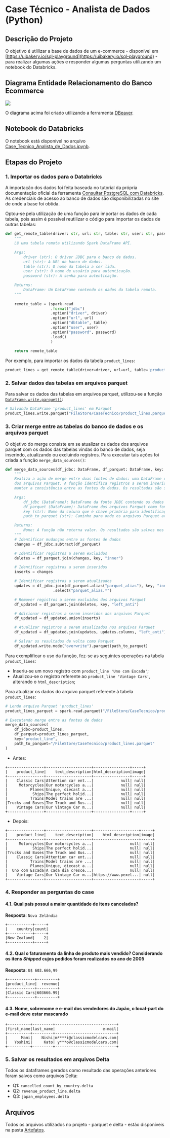 # Case Técnico - Analista de Dados (Python)

## Descrição do Projeto

O objetivo é utlilizar a base de dados de um e-commerce - disponível em  [https://uibakery.io/sql-playground](https://uibakery.io/sql-playground) - para realizar algumas ações e responder algumas perguntas utilizando um notebook do Databricks.

## Diagrama Entidade Relacionamento do Banco Ecommerce

![](Artefatos/ER_Diagram.png)

O diagrama acima foi criado utilizando a ferramenta [DBeaver](https://dbeaver.io/).

## Notebook do Databricks

O notebook está disponível no arquivo [Case_Tecnico_Analista_de_Dados.ipynb](Case_Tecnico_Analista_de_Dados.ipynb).

## Etapas do Projeto

### 1. Importar os dados para o Databricks

A importação dos dados foi feita baseada no tutorial da própria documentação oficial da ferramenta [Consultar PostgreSQL com Databricks](https://docs.databricks.com/pt/external-data/postgresql.html). As credenciais de acesso ao banco de dados são disponibilizadas no site de onde a base foi obtida.

Optou-se pela utilização de uma função para importar os dados de cada tabela, pois assim é possível reutilizar o código para importar os dados de outras tabelas:

```python
def get_remote_table(driver: str, url: str, table: str, user: str, password: str) -> DataFrame:
    """
    Lê uma tabela remota utilizando Spark DataFrame API.

    Args:
        driver (str): O driver JDBC para o banco de dados.
        url (str): A URL do banco de dados.
        table (str): O nome da tabela a ser lida.
        user (str): O nome de usuário para autenticação.
        password (str): A senha para autenticação.

    Returns:
        DataFrame: Um DataFrame contendo os dados da tabela remota.
    """
    
    remote_table = (spark.read
                    .format("jdbc")
                    .option("driver", driver)
                    .option("url", url)
                    .option("dbtable", table)
                    .option("user", user)
                    .option("password", password)
                    .load()
                    )
    
    return remote_table
```

Por exemplo, para importar os dados da tabela `product_lines`:

```python
product_lines = get_remote_table(driver=driver, url=url, table='product_lines', user=user, password=password)
```

### 2. Salvar dados das tabelas em arquivos parquet

Para salvar os dados das tabelas em arquivos parquet, utilizou-se a função [`DataFrame.write.parquet()`](https://spark.apache.org/docs/latest/api/python/reference/pyspark.sql/api/pyspark.sql.DataFrameWriter.parquet.html):

```python
# Salvando DataFrame 'product_lines' em Parquet
product_lines.write.parquet("FileStore/CaseTecnico/product_lines.parquet")
```

### 3. Criar merge entre as tabelas do banco de dados e os arquivos parquet

O objetivo do merge consiste em se atualizar os dados dos arquivos parquet com os dados das tabelas vindas do banco de dados, seja inserindo, atualizando ou excluindo registros. Para executar tais ações foi criada a função `merge_data_sources()`:

```python
def merge_data_sources(df_jdbc: DataFrame, df_parquet: DataFrame, key: str, path_to_parquet: str) -> None:
    """
    Realiza a ação de merge entre duas fontes de dados: uma DataFrame da fonte JDBC e outra DataFrame
    dos arquivos Parquet. A função identifica registros a serem inseridos, atualizados e excluídos para
    manter a consistência entre as fontes de dados. Os resultados são salvos como arquivos Parquet.

    Args:
        df_jdbc (DataFrame): DataFrame da fonte JDBC contendo os dados atualizados.
        df_parquet (DataFrame): DataFrame dos arquivos Parquet como fonte de armazenamento local.
        key (str): Nome da coluna que é chave primária para identificação de registros.
        path_to_parquet (str): Caminho para onde os arquivos Parquet atualizados serão salvos.

    Returns:
        None: A função não retorna valor. Os resultados são salvos nos arquivos Parquet especificados.
    """
    # Identificar mudanças entre as fontes de dados
    changes = df_jdbc.subtract(df_parquet)

    # Identificar registros a serem excluídos
    deletes = df_parquet.join(changes, key, "inner")

    # Identificar registros a serem inseridos
    inserts = changes

    # Identificar registros a serem atualizados
    updates = df_jdbc.join(df_parquet.alias("parquet_alias"), key, "inner") \
                     .select("parquet_alias.*")

    # Remover registros a serem excluídos dos arquivos Parquet
    df_updated = df_parquet.join(deletes, key, "left_anti")

    # Adicionar registros a serem inseridos aos arquivos Parquet
    df_updated = df_updated.union(inserts)

    # Atualizar registros a serem atualizados nos arquivos Parquet
    df_updated = df_updated.join(updates, updates.columns, "left_anti")

    # Salvar os resultados de volta como Parquet
    df_updated.write.mode("overwrite").parquet(path_to_parquet)
```

Para exemplificar o uso da função, fez-se as seguintes operações na tabela `product_lines`:

- Inseriu-se um novo registro com `product_line 'Uno com Escada'`;
- Atualizou-se o registro referente ao `product_line 'Vintage Cars'`, alterando o `html_description`;

Para atualizar os dados do arquivo parquet referente à tabela `product_lines`:

```python
# Lendo arquivo Parquet 'product_lines'
product_lines_parquet = spark.read.parquet("/FileStore/CaseTecnico/product_lines.parquet")

# Executando merge entre as fontes de dados
merge_data_sources(
    df_jdbc=product_lines, 
    df_parquet=product_lines_parquet, 
    key="product_line", 
    path_to_parquet="/FileStore/CaseTecnico/product_lines.parquet"
)
```

- Antes:

```text
+----------------+--------------------+----------------+-----+
|    product_line|    text_description|html_description|image|
+----------------+--------------------+----------------+-----+
|    Classic Cars|Attention car ent...|            null| null|
|     Motorcycles|Our motorcycles a...|            null| null|
|          Planes|Unique, diecast a...|            null| null|
|           Ships|The perfect holid...|            null| null|
|          Trains|Model trains are ...|            null| null|
|Trucks and Buses|The Truck and Bus...|            null| null|
|    Vintage Cars|Our Vintage Car m...|            null| null|
+----------------+--------------------+----------------+-----+
```

- Depois:

```text
+----------------+--------------------+--------------------+-----+
|    product_line|    text_description|    html_description|image|
+----------------+--------------------+--------------------+-----+
|     Motorcycles|Our motorcycles a...|                null| null|
|           Ships|The perfect holid...|                null| null|
|Trucks and Buses|The Truck and Bus...|                null| null|
|    Classic Cars|Attention car ent...|                null| null|
|          Trains|Model trains are ...|                null| null|
|          Planes|Unique, diecast a...|                null| null|
|  Uno com Escada|A cada dia cresce...|                null| null|
|    Vintage Cars|Our Vintage Car m...|https://www.pexel...| null|
+----------------+--------------------+--------------------+-----+
```

### 4. Responder as perguntas do case

#### 4.1. Qual país possui a maior quantidade de itens cancelados?

**Resposta**: `Nova Zelândia`

```text
+-----------+-----+
|    country|count|
+-----------+-----+
|New Zealand|    2|
+-----------+-----+
```

#### 4.2. Qual o faturamento da linha de produto mais vendido? Considerando os itens *Shipped* cujos pedidos foram realizados no ano de 2005

**Resposta**: `U$ 603.666,99`

```text
+------------+---------+
|product_line|  revenue|
+------------+---------+
|Classic Cars|603666.99|
+------------+---------+
```

#### 4.3. Nome, sobrenome e e-mail dos vendedores do Japão, o local-part do e-mail deve estar mascarado

```text
+----------+---------+---------------------------+
|first_name|last_name|                     e-mail|
+----------+---------+---------------------------+
|      Mami|    Nishi|m****i@classicmodelcars.com|
|   Yoshimi|     Kato| y***o@classicmodelcars.com|
+----------+---------+---------------------------+
```

### 5. Salvar os resultados em arquivos Delta

Todos os dataframes gerados como resultado das operações anteriores foram salvos como arquivos Delta:

- Q1: `cancelled_count_by_country.delta`
- Q2: `revenue_product_line.delta`
- Q3: `japan_employees.delta`

## Arquivos

Todos os arquivos utilizados no projeto - parquet e delta - estão disponíveis na pasta [Artefatos](Artefatos).
